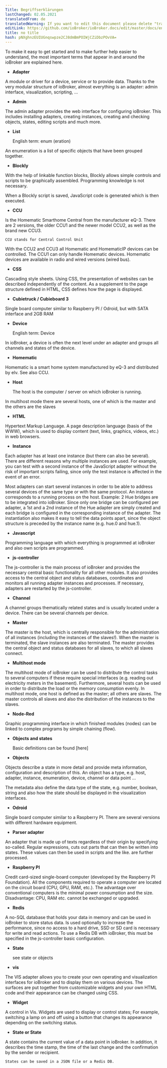 ```yaml
---
Title: Begriffserklärungen
lastChanged: 02.05.2021
translatedFrom: de
translatedWarning: If you want to edit this document please delete "translatedFrom" field, elsewise this document will be translated automatically again
editLink: https://github.com/ioBroker/ioBroker.docs/edit/master/docs/en/basics/glossary.md
title: no title
hash: pNXghnzEUIUGnqswpze2CJ8dmBmPOIWjCZiDbzPOvVA=
---
```

To make it easy to get started and to make further help easier to understand, the most important terms that appear in and around the ioBroker are explained here.

* **Adapter**

A module or driver for a device, service or to provide data. Thanks to the very modular structure of ioBroker, almost everything is an adapter: admin interface, visualization, scripting, ...

* **Admin**

The admin adapter provides the web interface for configuring ioBroker. This includes installing adapters, creating instances, creating and checking objects, states, editing scripts and much more.

* **List**

    English term: enum (eration)

An enumeration is a list of specific objects that have been grouped together.

* **Blockly**

With the help of linkable function blocks, Blockly allows simple controls and scripts to be graphically assembled. Programming knowledge is not necessary.

When a Blockly script is saved, JavaScript code is generated which is then executed.

* **CCU**

Is the Homematic Smarthome Central from the manufacturer eQ-3. There are 2 versions, the older CCU1 and the newer model CCU2, as well as the brand new CCU3.

    CCU stands for Central Control Unit

With the CCU2 and CCU3 all Homematic and HomematicIP devices can be controlled. The CCU1 can only handle Homematic devices.
Homematic devices are available in radio and wired versions (wired bus).

* **CSS**

Cascading style sheets. Using CSS, the presentation of websites can be described independently of the content. As a supplement to the page structure defined in HTML, CSS defines how the page is displayed.

* **Cubietruck / Cubieboard 3**

Single board computer similar to Raspberry PI / Odroid, but with SATA interface and 2GB RAM

* **Device**

    English term: Device

In ioBroker, a device is often the next level under an adapter and groups all channels and states of the device.

* **Homematic**

Homematic is a smart home system manufactured by eQ-3 and distributed by elv. See also CCU.

* **Host**

    The host is the computer / server on which ioBroker is running.

In multihost mode there are several hosts, one of which is the master and the others are the slaves

* **HTML**

Hypertext Markup Language. A page description language (basis of the WWW), which is used to display content (text, links, graphics, videos, etc.) in web browsers.

* **Instance**

Each adapter has at least one instance (but there can also be several).
There are different reasons why multiple instances are used.
For example, you can test with a second instance of the JavaScript adapter without the risk of important scripts failing, since only the test instance is affected in the event of an error.

Most adapters can start several instances in order to be able to address several devices of the same type or with the same protocol. An instance corresponds to a running process on the host.
Example: 2 Hue bridges are to be integrated into ioBroker. Since only one bridge can be configured per adapter, a 1st and a 2nd instance of the Hue adapter are simply created and each bridge is configured in the corresponding instance of the adapter. The instantiation also makes it easy to tell the data points apart, since the object structure is preceded by the instance name (e.g. hue.0 and hue.1).

* **Javascript**

Programming language with which everything is programmed at ioBroker and also own scripts are programmed.

* **js-controller**

The js-controller is the main process of ioBroker and provides the necessary central basic functionality for all other modules.
It also provides access to the central object and status databases, coordinates and monitors all running adapter instances and processes. If necessary, adapters are restarted by the js-controller.

* **Channel**

A channel groups thematically related states and is usually located under a device. There can be several channels per device.

* **Master**

The master is the host, which is centrally responsible for the administration of all instances (including the instances of the slaves!). When the master is terminated, the slave instances are also terminated. The master provides the central object and status databases for all slaves, to which all slaves connect.

* **Multihost mode**

The multihost mode of ioBroker can be used to distribute the control tasks to several computers if these require special interfaces (e.g. reading out electricity meters in the basement). Furthermore, several hosts can be used in order to distribute the load or the memory consumption evenly. In multihost mode, one host is defined as the master; all others are slaves. The master controls all slaves and also the distribution of the instances to the slaves.

* **Node-Red**

Graphic programming interface in which finished modules (nodes) can be linked to complex programs by simple chaining (flow).

* **Objects and states**

    Basic definitions can be found [here]

* **Objects**

Objects describe a state in more detail and provide meta information, configuration and description of this. An object has a type, e.g. host, adapter, instance, enumeration, device, channel or data point ...

The metadata also define the data type of the state, e.g. number, boolean, string and also how the state should be displayed in the visualization interfaces.

* **Odroid**

Single board computer similar to a Raspberry PI. There are several versions with different hardware equipment.

* **Parser adapter**

An adapter that is made up of texts regardless of their origin by specifying so-called.
Regular expressions, cuts out parts that can then be written into states. These values can then be used in scripts and the like. are further processed.

* **Raspberry PI**

Credit card-sized single-board computer (developed by the Raspberry PI Foundation). All the components required to operate a computer are located on the circuit board (CPU, GPU, RAM, etc.). The advantage over conventional computers is the minimal power consumption and the size. Disadvantage: CPU, RAM etc. cannot be exchanged or upgraded.

* **Redis**

A no-SQL database that holds your data in memory and can be used in ioBroker to store status data. Is used optionally to increase the performance, since no access to a hard drive, SSD or SD card is necessary for write and read actions. To use a Redis DB with ioBroker, this must be specified in the js-controller basic configuration.

* **State**

    see state or objects

* **vis**

The VIS adapter allows you to create your own operating and visualization interfaces for ioBroker and to display them on various devices. The surfaces are put together from customizable widgets and your own HTML code and their appearance can be changed using CSS.

* **Widget**

A control in Vis. Widgets are used to display or control states; For example, switching a lamp on and off using a button that changes its appearance depending on the switching status.

* **State or State**

A state contains the current value of a data point in ioBroker.
In addition, it describes the time stamp, the time of the last change and the confirmation by the sender or recipient.

    States can be saved in a JSON file or a Redis DB.

[hier]: https://github.com/ioBroker/ioBroker.docs/blob/master/docs/en/dev/objectsschema.md